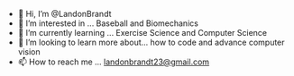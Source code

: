 - 👋 Hi, I’m @LandonBrandt
- 👀 I’m interested in ... Baseball and Biomechanics
- 🌱 I’m currently learning ... Exercise Science and Computer Science
- 💞️ I’m looking to learn more about... how to code and advance computer vision
- 📫 How to reach me ... landonbrandt23@gmail.com


<!---
LandonBrandt/LandonBrandt is a ✨ special ✨ repository because its `README.md` (this file) appears on your GitHub profile.
You can click the Preview link to take a look at your changes.
--->
